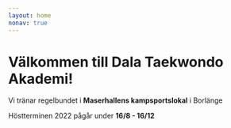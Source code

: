 ```yaml
---
layout: home
nonav: true
---
```


# Välkommen till Dala Taekwondo Akademi!

Vi tränar regelbundet i **Maserhallens kampsportslokal** i Borlänge

Höstterminen 2022 pågår under **16/8 - 16/12**
